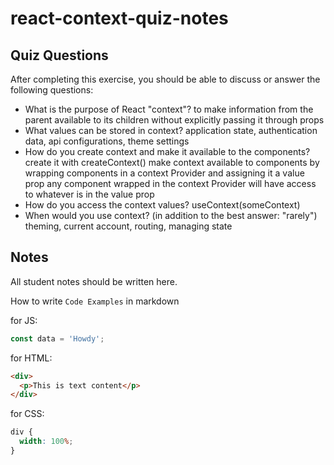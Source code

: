 # react-context-quiz-notes

## Quiz Questions

After completing this exercise, you should be able to discuss or answer the following questions:

- What is the purpose of React "context"?
  to make information from the parent available to its children without explicitly passing it through props
- What values can be stored in context?
  application state, authentication data, api configurations, theme settings
- How do you create context and make it available to the components?
  create it with createContext()
  make context available to components by wrapping components in a context Provider and assigning it a value prop
  any component wrapped in the context Provider will have access to whatever is in the value prop
- How do you access the context values?
  useContext(someContext)
- When would you use context? (in addition to the best answer: "rarely")
  theming, current account, routing, managing state

## Notes

All student notes should be written here.

How to write `Code Examples` in markdown

for JS:

```javascript
const data = 'Howdy';
```

for HTML:

```html
<div>
  <p>This is text content</p>
</div>
```

for CSS:

```css
div {
  width: 100%;
}
```
